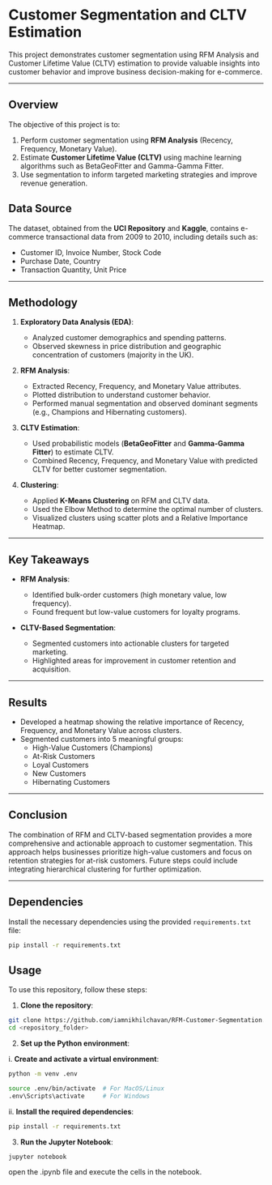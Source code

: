 # Customer Segmentation and CLTV Estimation

This project demonstrates customer segmentation using RFM Analysis and Customer Lifetime Value (CLTV) estimation to provide valuable insights into customer behavior and improve business decision-making for e-commerce.

---

## Overview

The objective of this project is to:
1. Perform customer segmentation using **RFM Analysis** (Recency, Frequency, Monetary Value).
2. Estimate **Customer Lifetime Value (CLTV)** using machine learning algorithms such as BetaGeoFitter and Gamma-Gamma Fitter.
3. Use segmentation to inform targeted marketing strategies and improve revenue generation.

## Data Source

The dataset, obtained from the **UCI Repository** and **Kaggle**, contains e-commerce transactional data from 2009 to 2010, including details such as:
- Customer ID, Invoice Number, Stock Code
- Purchase Date, Country
- Transaction Quantity, Unit Price

---

## Methodology

1. **Exploratory Data Analysis (EDA)**:
   - Analyzed customer demographics and spending patterns.
   - Observed skewness in price distribution and geographic concentration of customers (majority in the UK).

2. **RFM Analysis**:
   - Extracted Recency, Frequency, and Monetary Value attributes.
   - Plotted distribution to understand customer behavior.
   - Performed manual segmentation and observed dominant segments (e.g., Champions and Hibernating customers).

3. **CLTV Estimation**:
   - Used probabilistic models (**BetaGeoFitter** and **Gamma-Gamma Fitter**) to estimate CLTV.
   - Combined Recency, Frequency, and Monetary Value with predicted CLTV for better customer segmentation.

4. **Clustering**:
   - Applied **K-Means Clustering** on RFM and CLTV data.
   - Used the Elbow Method to determine the optimal number of clusters.
   - Visualized clusters using scatter plots and a Relative Importance Heatmap.

---

## Key Takeaways

- **RFM Analysis**:
  - Identified bulk-order customers (high monetary value, low frequency).
  - Found frequent but low-value customers for loyalty programs.

- **CLTV-Based Segmentation**:
  - Segmented customers into actionable clusters for targeted marketing.
  - Highlighted areas for improvement in customer retention and acquisition.

---

## Results

- Developed a heatmap showing the relative importance of Recency, Frequency, and Monetary Value across clusters.
- Segmented customers into 5 meaningful groups:
  - High-Value Customers (Champions)
  - At-Risk Customers
  - Loyal Customers
  - New Customers
  - Hibernating Customers

---

## Conclusion

The combination of RFM and CLTV-based segmentation provides a more comprehensive and actionable approach to customer segmentation. This approach helps businesses prioritize high-value customers and focus on retention strategies for at-risk customers. Future steps could include integrating hierarchical clustering for further optimization.

---

## Dependencies

Install the necessary dependencies using the provided `requirements.txt` file:
```bash
pip install -r requirements.txt
```
## Usage

To use this repository, follow these steps:

1. **Clone the repository**:
```bash
git clone https://github.com/iamnikhilchavan/RFM-Customer-Segmentation.git
cd <repository_folder>
```

2. **Set up the Python environment**:

  i. **Create and activate a virtual environment**:
```bash
python -m venv .env

source .env/bin/activate  # For MacOS/Linux
.env\Scripts\activate     # For Windows
```
  ii. **Install the required dependencies**:
```bash
pip install -r requirements.txt
```
3. **Run the Jupyter Notebook**:
```bash
jupyter notebook
```
open the .ipynb file and execute the cells in the notebook. 


